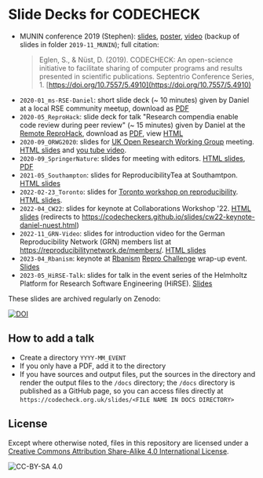 # Slide Decks for CODECHECK

- MUNIN conference 2019 (Stephen): [slides](https://septentrio.uit.no/index.php/SCS/article/view/4910/4900), [poster](https://septentrio.uit.no/index.php/SCS/article/view/4910/4893), [video](https://mediasite.uit.no/Mediasite/Play/8027873496dc465ebc4b9b3ab0338ad01d?playFrom=1772000) (backup of slides in folder `2019-11_MUNIN`); full citation:
  > Eglen, S., & Nüst, D. (2019). CODECHECK: An open-science initiative to facilitate sharing of computer programs and results presented in scientific publications. Septentrio Conference Series, 1. [https://doi.org/10.7557/5.4910](https://doi.org/10.7557/5.4910)
- `2020-01_ms-RSE-Daniel`: short slide deck (~ 10 minutes) given by Daniel at a local RSE community meetup, download as [PDF](https://codecheckers.github.io/slides/2020-01_ms-RSE_Daniel.pdf)
- `2020-05_ReproHack`: slide deck for talk "Research compendia enable code review during peer review" (~ 15 minutes) given by Daniel at the [Remote ReproHack](https://n8cir.org.uk/events/remote-reprohack/), download as [PDF](https://codecheckers.github.io/slides/2020-05_ReproHack.pdf), view [HTML](https://codecheckers.github.io/slides/2020-05_ReproHack.html)
- `2020-09_ORWG2020`: slides for [UK Open Research Working Group](https://www.mrc-cbu.cam.ac.uk/conferences/uk-orwg2/)
  meeting. [HTML slides](https://bit.ly/eglen-orwg2) and [you tube video](https://www.youtube.com/watch?v=sAzvz-ZZYuU).
- `2020-09_SpringerNature`: slides for meeting with editors. [HTML slides](https://codecheck.org.uk/slides/2020-09_SpringerNature.html), [PDF](https://codecheck.org.uk/slides/2020-09_SpringerNature.pdf)
- `2021-05_Southampton`: slides for ReproducibilityTea at Southamtpon.  [HTML slides](https://bit.ly/codecheck21)
- `2022-02-23_Toronto`: slides for [Toronto workshop on reproducibility](https://canssiontario.utoronto.ca/2022-toronto-workshop-on-reproducibility-schedule/).  [HTML slides](https://tiny.one/codecheck22).
- `2022-04_CW22`: slides for keynote at Collaborations Workshop '22. [HTML slides](https://bit.ly/cw22-keynote-daniel) (redirects to <https://codecheckers.github.io/slides/cw22-keynote-daniel-nuest.html>)
- `2022-11_GRN-Video`: slides for introduction video for the German Reproducibility Network (GRN) members list at <https://reproducibilitynetwork.de/members/>. [HTML slides](https://codecheckers.github.io/slides/codecheck-video.html)
- `2023-04_Rbanism`: keynote at [Rbanism](https://www.esciencecenter.nl/claudiu-forgaci/) [Repro Challenge](https://github.com/Rbanism/repro-challenge) wrap-up event. [Slides](https://bit.ly/rbanism-talk)
- `2023-05_HiRSE-Talk`: slides for talk in the event series of the Helmholtz Platform for Research Software Engineering (HiRSE). [Slides](https://bit.ly/hirse-codecheck)

These slides are archived regularly on Zenodo:

[![DOI](https://zenodo.org/badge/DOI/10.5281/zenodo.3855439.svg)](https://doi.org/10.5281/zenodo.3855439)

## How to add a talk

- Create a directory `YYYY-MM_EVENT`
- If you only have a PDF, add it to the directory
- If you have sources and output files, put the sources in the directory and render the output files to the `/docs` directory; the `/docs` directory is published as a GitHub page, so you can access files directly at `https://codecheck.org.uk/slides/<FILE NAME IN DOCS DIRECTORY>`

## License

Except where otherwise noted, files in this repository are licensed under a [Creative Commons Attribution Share-Alike 4.0 International License](https://creativecommons.org/licenses/by-sa/4.0/).

![CC-BY-SA 4.0](https://mirrors.creativecommons.org/presskit/buttons/88x31/svg/by-sa.svg)
